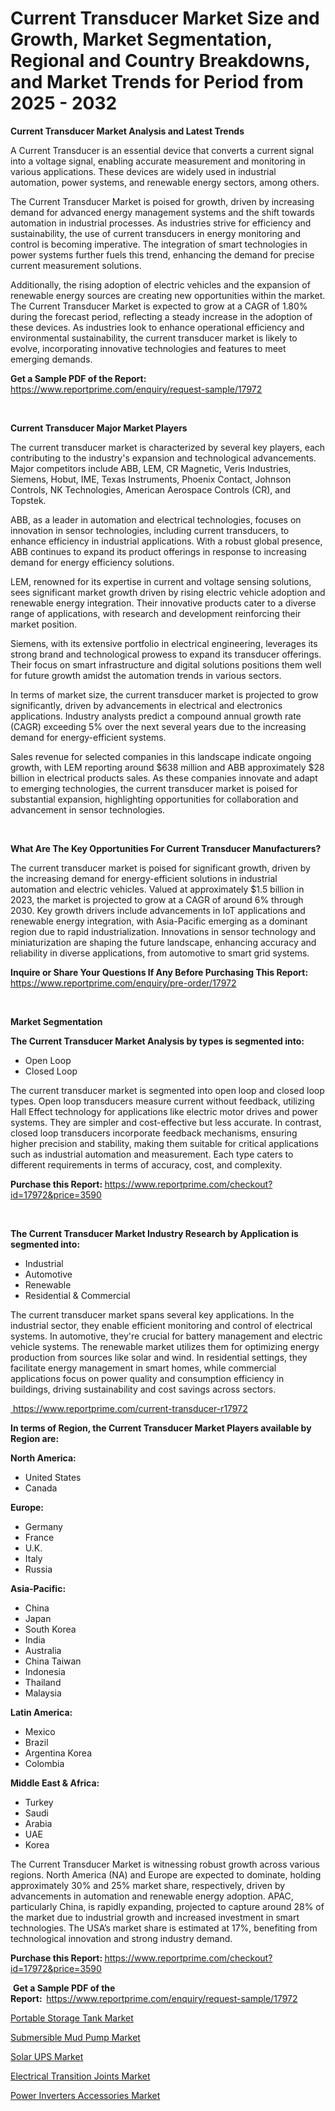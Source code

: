 <p><h1>Current Transducer Market Size and Growth, Market Segmentation, Regional and Country Breakdowns, and Market Trends for Period from 2025 -  2032</h1></p><p><strong>Current Transducer Market Analysis and Latest Trends</strong></p>
<p><p>A Current Transducer is an essential device that converts a current signal into a voltage signal, enabling accurate measurement and monitoring in various applications. These devices are widely used in industrial automation, power systems, and renewable energy sectors, among others.</p><p>The Current Transducer Market is poised for growth, driven by increasing demand for advanced energy management systems and the shift towards automation in industrial processes. As industries strive for efficiency and sustainability, the use of current transducers in energy monitoring and control is becoming imperative. The integration of smart technologies in power systems further fuels this trend, enhancing the demand for precise current measurement solutions. </p><p>Additionally, the rising adoption of electric vehicles and the expansion of renewable energy sources are creating new opportunities within the market. The Current Transducer Market is expected to grow at a CAGR of 1.80% during the forecast period, reflecting a steady increase in the adoption of these devices. As industries look to enhance operational efficiency and environmental sustainability, the current transducer market is likely to evolve, incorporating innovative technologies and features to meet emerging demands.</p></p>
<p><strong>Get a Sample PDF of the Report:&nbsp;</strong> <a href="https://www.reportprime.com/enquiry/request-sample/17972?utm_campaign=3024&utm_medium=2&utm_source=Github&utm_content=ia&utm_term=18032025&utm_id=current-transducer">https://www.reportprime.com/enquiry/request-sample/17972</a></p>
<p>&nbsp;</p>
<p><strong>Current Transducer Major Market Players</strong></p>
<p><p>The current transducer market is characterized by several key players, each contributing to the industry's expansion and technological advancements. Major competitors include ABB, LEM, CR Magnetic, Veris Industries, Siemens, Hobut, IME, Texas Instruments, Phoenix Contact, Johnson Controls, NK Technologies, American Aerospace Controls (CR), and Topstek.</p><p>ABB, as a leader in automation and electrical technologies, focuses on innovation in sensor technologies, including current transducers, to enhance efficiency in industrial applications. With a robust global presence, ABB continues to expand its product offerings in response to increasing demand for energy efficiency solutions.</p><p>LEM, renowned for its expertise in current and voltage sensing solutions, sees significant market growth driven by rising electric vehicle adoption and renewable energy integration. Their innovative products cater to a diverse range of applications, with research and development reinforcing their market position.</p><p>Siemens, with its extensive portfolio in electrical engineering, leverages its strong brand and technological prowess to expand its transducer offerings. Their focus on smart infrastructure and digital solutions positions them well for future growth amidst the automation trends in various sectors.</p><p>In terms of market size, the current transducer market is projected to grow significantly, driven by advancements in electrical and electronics applications. Industry analysts predict a compound annual growth rate (CAGR) exceeding 5% over the next several years due to the increasing demand for energy-efficient systems.</p><p>Sales revenue for selected companies in this landscape indicate ongoing growth, with LEM reporting around $638 million and ABB approximately $28 billion in electrical products sales. As these companies innovate and adapt to emerging technologies, the current transducer market is poised for substantial expansion, highlighting opportunities for collaboration and advancement in sensor technologies.</p></p>
<p>&nbsp;</p>
<p><strong>What Are The Key Opportunities For Current Transducer Manufacturers?</strong></p>
<p><p>The current transducer market is poised for significant growth, driven by the increasing demand for energy-efficient solutions in industrial automation and electric vehicles. Valued at approximately $1.5 billion in 2023, the market is projected to grow at a CAGR of around 6% through 2030. Key growth drivers include advancements in IoT applications and renewable energy integration, with Asia-Pacific emerging as a dominant region due to rapid industrialization. Innovations in sensor technology and miniaturization are shaping the future landscape, enhancing accuracy and reliability in diverse applications, from automotive to smart grid systems.</p></p>
<p><strong>Inquire or Share Your Questions If Any Before Purchasing This Report:</strong> <a href="https://www.reportprime.com/enquiry/pre-order/17972?utm_campaign=3024&utm_medium=2&utm_source=Github&utm_content=ia&utm_term=18032025&utm_id=current-transducer">https://www.reportprime.com/enquiry/pre-order/17972</a></p>
<p>&nbsp;</p>
<p><strong>Market Segmentation</strong></p>
<p><strong>The Current Transducer Market Analysis by types is segmented into:</strong></p>
<p><ul><li>Open Loop</li><li>Closed Loop</li></ul></p>
<p><p>The current transducer market is segmented into open loop and closed loop types. Open loop transducers measure current without feedback, utilizing Hall Effect technology for applications like electric motor drives and power systems. They are simpler and cost-effective but less accurate. In contrast, closed loop transducers incorporate feedback mechanisms, ensuring higher precision and stability, making them suitable for critical applications such as industrial automation and measurement. Each type caters to different requirements in terms of accuracy, cost, and complexity.</p></p>
<p><strong>Purchase this Report:&nbsp;</strong><a href="https://www.reportprime.com/checkout?id=17972&price=3590&utm_campaign=3024&utm_medium=2&utm_source=Github&utm_content=ia&utm_term=18032025&utm_id=current-transducer">https://www.reportprime.com/checkout?id=17972&price=3590</a></p>
<p>&nbsp;</p>
<p><strong>The Current Transducer Market Industry Research by Application is segmented into:</strong></p>
<p><ul><li>Industrial</li><li>Automotive</li><li>Renewable</li><li>Residential & Commercial</li></ul></p>
<p><p>The current transducer market spans several key applications. In the industrial sector, they enable efficient monitoring and control of electrical systems. In automotive, they're crucial for battery management and electric vehicle systems. The renewable market utilizes them for optimizing energy production from sources like solar and wind. In residential settings, they facilitate energy management in smart homes, while commercial applications focus on power quality and consumption efficiency in buildings, driving sustainability and cost savings across sectors.</p></p>
<p><a href="https://www.reportprime.com/current-transducer-r17972?utm_campaign=3024&utm_medium=2&utm_source=Github&utm_content=ia&utm_term=18032025&utm_id=current-transducer">&nbsp;https://www.reportprime.com/current-transducer-r17972</a></p>
<p><strong>In terms of Region, the Current Transducer Market Players available by Region are:</strong></p>
<p>
    <p> <strong> North America: </strong>
        <ul>
            <li>United States</li>
            <li>Canada</li>
        </ul>
        </p> 
    <p> <strong> Europe: </strong>
        <ul>
            <li>Germany</li>
            <li>France</li>
            <li>U.K.</li>
            <li>Italy</li>
            <li>Russia</li>
        </ul>
        </p> 
    <p> <strong> Asia-Pacific: </strong>
        <ul>
            <li>China</li>
            <li>Japan</li>
            <li>South Korea</li>
            <li>India</li>
            <li>Australia</li>
            <li>China Taiwan</li>
            <li>Indonesia</li>
            <li>Thailand</li>
            <li>Malaysia</li>
        </ul>
        </p> 
    <p> <strong> Latin America: </strong>
        <ul>
            <li>Mexico</li>
            <li>Brazil</li>
            <li>Argentina Korea</li>
            <li>Colombia</li>
        </ul>
        </p> 
    <p> <strong> Middle East & Africa: </strong>
        <ul>
            <li>Turkey</li>
            <li>Saudi</li>
            <li>Arabia</li>
            <li>UAE</li>
            <li>Korea</li>
        </ul>
    </p>
    </p>
<p><p>The Current Transducer Market is witnessing robust growth across various regions. North America (NA) and Europe are expected to dominate, holding approximately 30% and 25% market share, respectively, driven by advancements in automation and renewable energy adoption. APAC, particularly China, is rapidly expanding, projected to capture around 28% of the market due to industrial growth and increased investment in smart technologies. The USA’s market share is estimated at 17%, benefiting from technological innovation and strong industry demand.</p></p>
<p><strong>Purchase this Report: </strong><a href="https://www.reportprime.com/checkout?id=17972&price=3590&utm_campaign=3024&utm_medium=2&utm_source=Github&utm_content=ia&utm_term=18032025&utm_id=current-transducer">https://www.reportprime.com/checkout?id=17972&price=3590</a></p>
<p>&nbsp;<strong>Get a Sample PDF of the Report:&nbsp;&nbsp;</strong><a href="https://www.reportprime.com/enquiry/request-sample/17972?utm_campaign=3024&utm_medium=2&utm_source=Github&utm_content=ia&utm_term=18032025&utm_id=current-transducer">https://www.reportprime.com/enquiry/request-sample/17972</a></p>
<p><strong></strong></p>
<p><p><a href="https://www.linkedin.com/pulse/portable-storage-tank-market-analysis-report-competitive-vv45e?utm_campaign=3024&utm_medium=2&utm_source=Github&utm_content=ia&utm_term=18032025&utm_id=current-transducer">Portable Storage Tank Market</a></p><p><a href="https://www.linkedin.com/pulse/detailed-examination-submersible-mud-pump-market-macro-overview-5dmxe?utm_campaign=3024&utm_medium=2&utm_source=Github&utm_content=ia&utm_term=18032025&utm_id=current-transducer">Submersible Mud Pump Market</a></p><p><a href="https://www.linkedin.com/pulse/solar-ups-market-spectrum-usage-patterns-sector-evolution-2025-2032-y7the?utm_campaign=3024&utm_medium=2&utm_source=Github&utm_content=ia&utm_term=18032025&utm_id=current-transducer">Solar UPS Market</a></p><p><a href="https://www.linkedin.com/pulse/comprehensive-analysis-electrical-transition-joints-market-smige?utm_campaign=3024&utm_medium=2&utm_source=Github&utm_content=ia&utm_term=18032025&utm_id=current-transducer">Electrical Transition Joints Market</a></p><p><a href="https://www.linkedin.com/pulse/power-inverters-accessories-market-global-analysis-size-khkme?utm_campaign=3024&utm_medium=2&utm_source=Github&utm_content=ia&utm_term=18032025&utm_id=current-transducer">Power Inverters Accessories Market</a></p></p>
